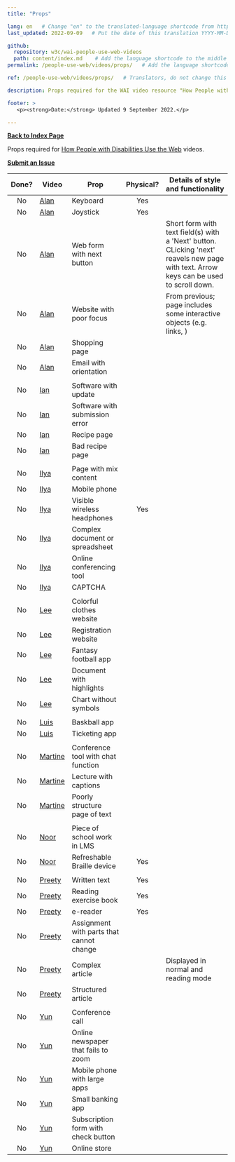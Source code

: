 ```yaml
---
title: "Props"

lang: en   # Change "en" to the translated-language shortcode from https://www.iana.org/assignments/language-subtag-registry/language-subtag-registry
last_updated: 2022-09-09   # Put the date of this translation YYYY-MM-DD (with month in the middle)

github:
  repository: w3c/wai-people-use-web-videos
  path: content/index.md    # Add the language shortcode to the middle of the filename, for example: content/index.fr.md
permalink: /people-use-web/videos/props/   # Add the language shortcode to the end, with no slash at end, for example: /link/to/page/fr

ref: /people-use-web/videos/props/   # Translators, do not change this

description: Props required for the WAI video resource "How People with Disabilities Use the Web"

footer: >
   <p><strong>Date:</strong> Updated 9 September 2022.</p>

---
```


**[Back to Index Page](../../)**

Props required for [How People with Disabilities Use the Web](https://deploy-preview-113--wai-people-use-web.netlify.app/people-use-web/) videos.

**[Submit an Issue](https://github.com/w3c/wai-people-use-web-videos/issues/new?title=[Characters])**

| Done? | Video | Prop | Physical? | Details of style and functionality |
| :---: | ----- | ---- | :------: | ---------------------------------- |
| No    | [Alan](/videos/stories/alan/) | Keyboard | Yes | |
| No    | [Alan](/videos/stories/alan/) | Joystick | Yes | |
| No    | [Alan](/videos/stories/alan/) | Web form with next button | | Short form with text field(s) with a 'Next' button. CLicking 'next' reavels new page with text. Arrow keys can be used to scroll down. |
| No    | [Alan](/videos/stories/alan/) | Website with poor focus | | From previous; page includes some interactive objects (e.g. links, ) |
| No    | [Alan](/videos/stories/alan/) | Shopping page | | |
| No    | [Alan](/videos/stories/alan/) | Email with orientation | | |
| | | | | |
| No    | [Ian](/videos/stories/ian/) | Software with update | | |
| No    | [Ian](/videos/stories/ian/) | Software with submission error | | |
| No    | [Ian](/videos/stories/ian/) | Recipe page | | |
| No    | [Ian](/videos/stories/ian/) | Bad recipe page | | |
| | | | | |
| No    | [Ilya](/videos/stories/ilya/) | Page with mix content | | |
| No    | [Ilya](/videos/stories/ilya/) | Mobile phone | | |
| No    | [Ilya](/videos/stories/ilya/) | Visible wireless headphones | Yes | |
| No    | [Ilya](/videos/stories/ilya/) | Complex document or spreadsheet | | |
| No    | [Ilya](/videos/stories/ilya/) | Online conferencing tool | | |
| No    | [Ilya](/videos/stories/ilya/) | CAPTCHA | | |
| | | | | |
| No    | [Lee](/videos/stories/lee/) | Colorful clothes website | | |
| No    | [Lee](/videos/stories/lee/) | Registration website | | |
| No    | [Lee](/videos/stories/lee/) | Fantasy football app | | |
| No    | [Lee](/videos/stories/lee/) | Document with highlights | | |
| No    | [Lee](/videos/stories/lee/) | Chart without symbols | | |
| | | | | |
| No    | [Luis](/videos/stories/luis/) | Baskball app | | |
| No    | [Luis](/videos/stories/luis/) | Ticketing app | | |
| | | | | |
| No    | [Martine](/videos/stories/martine/) | Conference tool with chat function | | |
| No    | [Martine](/videos/stories/martine/) | Lecture with captions | | |
| No    | [Martine](/videos/stories/martine/) | Poorly structure page of text | | |
| | | | | |
| No    | [Noor](/videos/stories/noor/) | Piece of school work in LMS | | |
| No    | [Noor](/videos/stories/noor/) | Refreshable Braille device | Yes | |
| | | | | |
| No    | [Preety](/videos/stories/preety/) | Written text | Yes | |
| No    | [Preety](/videos/stories/preety/) | Reading exercise book | Yes | |
| No    | [Preety](/videos/stories/preety/) | e-reader | Yes | |
| No    | [Preety](/videos/stories/preety/) | Assignment with parts that cannot change | | |
| No    | [Preety](/videos/stories/preety/) | Complex article | | Displayed in normal and reading mode |
| No    | [Preety](/videos/stories/preety/) | Structured article | |  |
| | | | | |
| No    | [Yun](/videos/stories/yun/) | Conference call | | |
| No    | [Yun](/videos/stories/yun/) | Online newspaper that fails to zoom | | |
| No    | [Yun](/videos/stories/yun/) | Mobile phone with large apps | | |
| No    | [Yun](/videos/stories/yun/) | Small banking app | | |
| No    | [Yun](/videos/stories/yun/) | Subscription form with check button | | |
| No    | [Yun](/videos/stories/yun/) | Online store | | |
